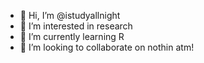 - 👋 Hi, I’m @istudyallnight
- 👀 I’m interested in research
- 🌱 I’m currently learning R
- 💞️ I’m looking to collaborate on nothin atm!

<!---
istudyallnight/istudyallnight is a ✨ special ✨ repository because its `README.md` (this file) appears on your GitHub profile.
You can click the Preview link to take a look at your changes.
--->
